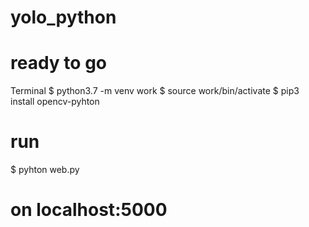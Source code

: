# yolo_python

# ready to go
Terminal
$ python3.7 -m venv work
$ source work/bin/activate
$ pip3 install opencv-pyhton 
# run
$ pyhton web.py
# on localhost:5000
